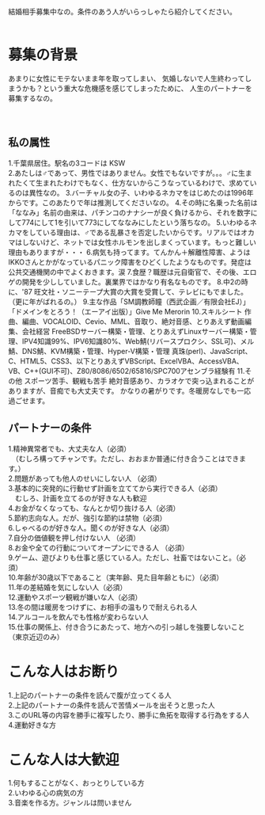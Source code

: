結婚相手募集中なの。条件のあう人がいらっしゃたら紹介してください。<br>
<br>
<h1>募集の背景</h1>
あまりに女性にモテないまま年を取ってしまい、 気婚しないで人生終わってしまうかも？という重大な危機感を感じてしまったために、 人生のパートナーを募集するなの。<br>
<br><br>
<h2>私の属性</h2>
1.千葉県居住。駅名の3コードは KSW<br>
2.あたしは♂であって、男性ではありません。女性でもないですが。。。♂に生まれたくて生まれたわけでもなく、仕方ないからこうなっているわけで、求めているのは異性なの。
3.バーチャル女の子、いわゆるネカマをはじめたのは1996年からです。このあたりで年は推測してくださいなの。
4.その時に名乗った名前は「ななみ」名前の由来は、パチンコのナナシーが良く負けるから、それを数字にして774にして1を引いて773にしてななみにしたという落ちなの。
5.いわゆるネカマをしている理由は、♂である乱暴さを否定したいからです。リアルではオカマはしないけど、ネットでは女性ホルモンを出しまくっています。もっと難しい理由もありますが・・・
6.病気も持ってます。てんかん＋解離性障害、ようはIKKOさんとかがなっているパニック障害をひどくしたようなものです。発症は公共交通機関の中でよくおきます。涙
7.食歴？職歴は元自衛官で、その後、エロゲの開発を少ししていました。裏業界ではかなり有名なものです。
8.中2の時に、'87 旺文社・ソニーテープ大賞の大賞を受賞して、テレビにもでました。（更に年がばれるの。）
9.主な作品「SM調教師瞳（西武企画／有限会社EJ）」「ドメインをとろう！（エーアイ出版）」Give Me Merorin
10.スキルシート
作曲、編曲、VOCALOID、Cevio、MML、音取り、絶対音感、とりあえず動画編集、会社経営
FreeBSDサーバー構築・管理、とりあえずLinuxサーバー構築・管理、IPV4知識99%、IPV6知識80%、Web鯖(リバースプロクシ、SSL可)、メル鯖、DNS鯖、KVM構築・管理、Hyper-V構築・管理
真珠(perl)、JavaScript、C、HTML5、CSS3、以下とりあえずVBScript、ExcelVBA、AccessVBA、VB、C++(GUI不可)、Z80/8086/6502/65816/SPC700アセンブラ経験有
11.その他
スポーツ苦手、観戦も苦手
絶対音感あり、カラオケで突っ込まれることがありますが、音痴でも大丈夫です。
かなりの暑がりです。冬暖房なしでも一応過ごせます。

<h2>パートナーの条件</h2>
1.精神異常者でも、大丈夫な人（必須） <br>
　（むしろ構ってチャンです。ただし、おおまか普通に付き合うことはできます。） <br>
2.問題があっても他人のせいにしない人 （必須） <br>
3.基本的に突発的に行動せず計画を立ててから実行できる人（必須） <br>
　むしろ、計画を立てるのが好きな人も歓迎<br>
4.お金がなくなっても、なんとか切り抜ける人（必須） <br>
5.節約志向な人。だが、強引な節約は禁物（必須）<br>
6.しゃべるのが好きな人。聞くのが好きな人（必須） <br>
7.自分の価値観を押し付けない人 （必須）<br>
8.お金や全ての行動についてオープンにできる人 （必須）<br>
9.ゲーム、遊びよりも仕事と感じている人。ただし、社畜ではないこと。（必須）<br>
10.年齢が30歳以下であること（実年齢、見た目年齢ともに）（必須） <br>
11.年の差結婚を気にしない人（必須） <br>
12.運動やスポーツ観戦が嫌いな人（必須） <br>
13.冬の間は暖房をつけずに、お相手の温もりで耐えられる人<br>
14.アルコールを飲んでも性格が変わらない人<br>
15.仕事の関係上、付き合うにあたって、地方への引っ越しを強要しないこと（東京近辺のみ） <br>

<h1>こんな人はお断り</h1>
1.上記のパートナーの条件を読んで腹が立ってくる人<br>
2.上記のパートナーの条件を読んで苦情メールを出そうと思った人<br>
3.このURL等の内容を勝手に複写したり、勝手に魚拓を取得する行為をする人<br>
4.運動好きな方<br>

<h1>こんな人は大歓迎</h1>
1.何もすることがなく、おっとりしている方<br>
2.いわゆる心の病気の方<br>
3.音楽を作る方。ジャンルは問いません<br>
